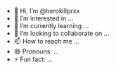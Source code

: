 - 👋 Hi, I’m @herokillprxx
- 👀 I’m interested in ...
- 🌱 I’m currently learning ...
- 💞️ I’m looking to collaborate on ...
- 📫 How to reach me ...
- 😄 Pronouns: ...
- ⚡ Fun fact: ...

<!---
herokillprxx/herokillprxx is a ✨ special ✨ repository because its `README.md` (this file) appears on your GitHub profile.
You can click the Preview link to take a look at your changes.
--->
